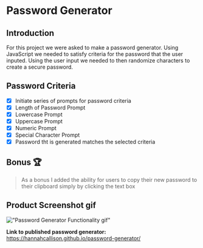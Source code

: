 # Password Generator

## Introduction

For this project we were asked to make a password generator. Using JavaScript we needed to satisfy criteria for the password that the user inputed. Using the user input we needed to then randomize characters to create a secure password.

## Password Criteria
- [X] Initiate series of prompts for password criteria
- [X] Length of Password Prompt
- [X] Lowercase Prompt
- [X] Uppercase Prompt
- [X] Numeric Prompt
- [X] Special Character Prompt
- [X] Password tht is generated matches the selected criteria

## Bonus 🏆
> As a bonus I added the ability for users to copy their new password to their clipboard simply by clicking the text box

## Product Screenshot gif
!["Password Generator Functionality gif"](password-generator.gif)


**Link to published password generator:** 
https://hannahcallison.github.io/password-generator/
